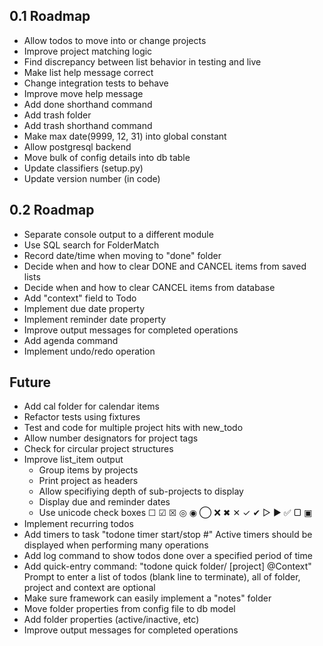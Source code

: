 
0.1 Roadmap
-----------
- Allow todos to move into or change projects
- Improve project matching logic
- Find discrepancy between list behavior in testing and live
- Make list help message correct
- Change integration tests to behave
- Improve move help message
- Add done shorthand command
- Add trash folder
- Add trash shorthand command
- Make max date(9999, 12, 31) into global constant
- Allow postgresql backend
- Move bulk of config details into db table
- Update classifiers (setup.py)
- Update version number (in code)

0.2 Roadmap
-----------
- Separate console output to a different module
- Use SQL search for FolderMatch
- Record date/time when moving to "done" folder
- Decide when and how to clear DONE and CANCEL items from saved lists
- Decide when and how to clear CANCEL items from database
- Add "context" field to Todo
- Implement due date property
- Implement reminder date property
- Improve output messages for completed operations
- Add agenda command
- Implement undo/redo operation

Future
------
- Add cal folder for calendar items
- Refactor tests using fixtures
- Test and code for multiple project hits with new_todo
- Allow number designators for project tags
- Check for circular project structures
- Improve list_item output
  * Group items by projects
  * Print project as headers
  * Allow specifiying depth of sub-projects to display
  * Display due and reminder dates
  * Use unicode check boxes ☐ ☑ ☒ ◎ ◉  ◯ ❌ ✖ ✕ ✓ ✔  ▷ ► ✅  ▢ ▣
- Implement recurring todos
- Add timers to task "todone timer start/stop #"
  Active timers should be displayed when performing many operations
- Add log command to show todos done over a specified period of time
- Add quick-entry command: "todone quick folder/ [project] @Context"
  Prompt to enter a list of todos (blank line to terminate),
  all of folder, project and context are optional
- Make sure framework can easily implement a "notes" folder
- Move folder properties from config file to db model
- Add folder properties (active/inactive, etc)
- Improve output messages for completed operations
